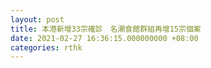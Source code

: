```yaml
---
layout: post
title: 本港新增33宗確診　名潮食館群組再增15宗個案
date: 2021-02-27 16:36:15.000000000 +08:00
categories: rthk
---
```



